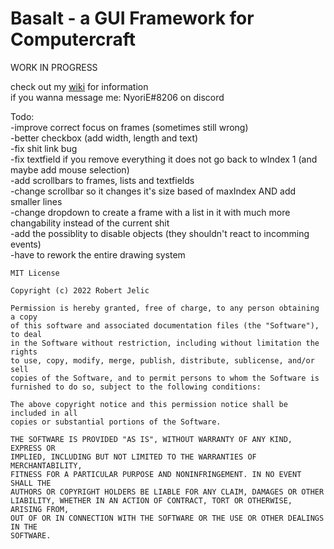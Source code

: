 # Basalt - a GUI Framework for Computercraft

WORK IN PROGRESS

check out my [wiki](https://github.com/NoryiE/NyoUI/wiki/) for information<br>
if you wanna message me: NyoriE#8206 on discord

Todo:<br>
-improve correct focus on frames (sometimes still wrong)<br>
-better checkbox (add width, length and text)<br>
-fix shit link bug<br>
-fix textfield if you remove everything it does not go back to wIndex 1 (and maybe add mouse selection)<br>
-add scrollbars to frames, lists and textfields<br>
-change scrollbar so it changes it's size based of maxIndex AND add smaller lines<br>
-change dropdown to create a frame with a list in it with much more changability instead of the current shit<br>
-add the possiblity to disable objects (they shouldn't react to incomming events)<br>
-have to rework the entire drawing system<br>


    MIT License
 
    Copyright (c) 2022 Robert Jelic
 
    Permission is hereby granted, free of charge, to any person obtaining a copy
    of this software and associated documentation files (the "Software"), to deal
    in the Software without restriction, including without limitation the rights
    to use, copy, modify, merge, publish, distribute, sublicense, and/or sell
    copies of the Software, and to permit persons to whom the Software is
    furnished to do so, subject to the following conditions:
 
    The above copyright notice and this permission notice shall be included in all
    copies or substantial portions of the Software.
 
    THE SOFTWARE IS PROVIDED "AS IS", WITHOUT WARRANTY OF ANY KIND, EXPRESS OR
    IMPLIED, INCLUDING BUT NOT LIMITED TO THE WARRANTIES OF MERCHANTABILITY,
    FITNESS FOR A PARTICULAR PURPOSE AND NONINFRINGEMENT. IN NO EVENT SHALL THE
    AUTHORS OR COPYRIGHT HOLDERS BE LIABLE FOR ANY CLAIM, DAMAGES OR OTHER
    LIABILITY, WHETHER IN AN ACTION OF CONTRACT, TORT OR OTHERWISE, ARISING FROM,
    OUT OF OR IN CONNECTION WITH THE SOFTWARE OR THE USE OR OTHER DEALINGS IN THE
    SOFTWARE.
